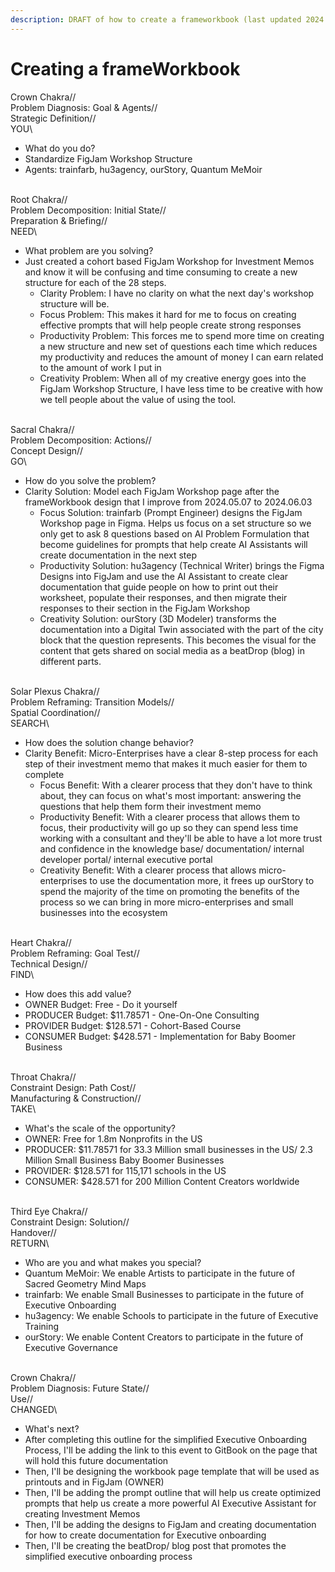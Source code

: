```yaml
---
description: DRAFT of how to create a frameworkbook (last updated 2024.07.07)
---
```


# Creating a frameWorkbook

Crown Chakra// \
Problem Diagnosis: Goal & Agents//\
Strategic Definition//\
YOU\


* What do you do?
* Standardize FigJam Workshop Structure
* Agents: trainfarb, hu3agency, ourStory, Quantum MeMoir

\
Root Chakra//\
Problem Decomposition: Initial State//\
Preparation & Briefing//\
NEED\


* What problem are you solving?
* Just created a cohort based FigJam Workshop for Investment Memos and know it will be confusing and time consuming to create a new structure for each of the 28 steps.&#x20;
  * Clarity Problem: I have no clarity on what the next day's workshop structure will be.&#x20;
  * Focus Problem: This makes it hard for me to focus on creating effective prompts that will help people create strong responses
  * Productivity Problem: This forces me to spend more time on creating a new structure and new set of questions each time which reduces my productivity and reduces the amount of money I can earn related to the amount of work I put in
  * Creativity Problem: When all of my creative energy goes into the FigJam Workshop Structure, I have less time to be creative with how we tell people about the value of using the tool.

\
Sacral Chakra//\
Problem Decomposition: Actions//\
Concept Design//\
GO\


* How do you solve the problem?
* Clarity Solution: Model each FigJam Workshop page after the frameWorkbook design that I improve from 2024.05.07 to 2024.06.03
  * Focus Solution: trainfarb (Prompt Engineer) designs the FigJam Workshop page in Figma. Helps us focus on a set structure so we only get to ask 8 questions based on AI Problem Formulation that become guidelines for prompts that help create AI Assistants will create documentation in the next step
  * Productivity Solution: hu3agency (Technical Writer) brings the Figma Designs into FigJam and use the AI Assistant to create clear documentation that guide people on how to print out their worksheet, populate their responses, and then migrate their responses to their section in the FigJam Workshop
  * Creativity Solution: ourStory (3D Modeler) transforms the documentation into a Digital Twin associated with the part of the city block that the question represents. This becomes the visual for the content that gets shared on social media as a beatDrop (blog) in different parts.

\
Solar Plexus Chakra//\
Problem Reframing: Transition Models//\
Spatial Coordination//\
SEARCH\


* How does the solution change behavior?
* Clarity Benefit: Μicro-Enterprises have a clear 8-step process for each step of their investment memo that makes it much easier for them to complete
  * Focus Benefit: With a clearer process that they don't have to think about, they can focus on what's most important: answering the questions that help them form their investment memo
  * Productivity Benefit: With a clearer process that allows them to focus, their productivity will go up so they can spend less time working with a consultant and they'll be able to have a lot more trust and confidence in the knowledge base/ documentation/ internal developer portal/ internal executive portal
  * Creativity Benefit: With a clearer process that allows micro-enterprises to use the documentation more, it frees up ourStory to spend the majority of the time on promoting the benefits of the process so we can bring in more micro-enterprises and small businesses into the ecosystem

\
Heart Chakra//\
Problem Reframing: Goal Test//\
Technical Design//\
FIND\


* How does this add value?
* OWNER Budget: Free - Do it yourself
* PRODUCER Budget: $11.78571 - One-On-One Consulting
* PROVIDER Budget: $128.571 - Cohort-Based Course
* CONSUMER Budget: $428.571 - Implementation for Baby Boomer Business

\
Throat Chakra//\
Constraint Design: Path Cost//\
Manufacturing & Construction//\
TAKE\


* What's the scale of the opportunity?
* OWNER: Free for 1.8m Nonprofits in the US
* PRODUCER: $11.78571 for 33.3 Million small businesses in the US/ 2.3 Million Small Business Baby Boomer Businesses
* PROVIDER: $128.571 for 115,171 schools in the US
* CONSUMER: $428.571 for 200 Million Content Creators worldwide

\
Third Eye Chakra//\
Constraint Design: Solution//\
Handover//\
RETURN\


* Who are you and what makes you special?
* Quantum MeMoir: We enable Artists to participate in the future of Sacred Geometry Mind Maps
* trainfarb: We enable Small Businesses to participate in the future of Executive Onboarding
* hu3agency: We enable Schools to participate in the future of Executive Training
* ourStory: We enable Content Creators to participate in the future of Executive Governance

\
Crown Chakra//\
Problem Diagnosis: Future State//\
Use//\
CHANGED\


* What's next?
* After completing this outline for the simplified Executive Onboarding Process, I'll be adding the link to this event to GitBook on the page that will hold this future documentation
* Then, I'll be designing the workbook page template that will be used as printouts and in FigJam (OWNER)
* Then, I'll be adding the prompt outline that will help us create optimized prompts that help us create a more powerful AI Executive Assistant for creating Investment Memos
* Then, I'll be adding the designs to FigJam and creating documentation for how to create documentation for Executive onboarding
* Then, I'll be creating the beatDrop/ blog post that promotes the simplified executive onboarding process
